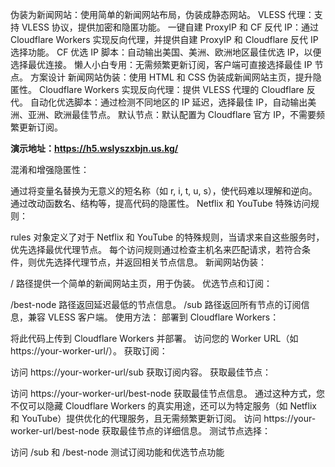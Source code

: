伪装为新闻网站：使用简单的新闻网站布局，伪装成静态网站。
VLESS 代理：支持 VLESS 协议，提供加密和隐匿功能。
一键自建 ProxyIP 和 CF 反代 IP：通过 Cloudflare Workers 实现反向代理，并提供自建 ProxyIP 和 Cloudflare 反代 IP 选择功能。
CF 优选 IP 脚本：自动输出美国、美洲、欧洲地区最佳优选 IP，以便选择最优连接。
懒人小白专用：无需频繁更新订阅，客户端可直接选择最佳 IP 节点。
方案设计
新闻网站伪装：使用 HTML 和 CSS 伪装成新闻网站主页，提升隐匿性。
Cloudflare Workers 实现反向代理：提供 VLESS 代理的 Cloudflare 反代。
自动化优选脚本：通过检测不同地区的 IP 延迟，选择最佳 IP，自动输出美洲、亚洲、欧洲最佳节点。
默认节点：默认配置为 Cloudflare 官方 IP，不需要频繁更新订阅。

**演示地址：https://h5.wslyszxbjn.us.kg/**

混淆和增强隐匿性：

通过将变量名替换为无意义的短名称（如 r, i, t, u, s），使代码难以理解和逆向。
通过改动函数名、结构等，提高代码的隐匿性。
Netflix 和 YouTube 特殊访问规则：

rules 对象定义了对于 Netflix 和 YouTube 的特殊规则，当请求来自这些服务时，优先选择最优代理节点。
每个访问规则通过检查主机名来匹配请求，若符合条件，则优先选择代理节点，并返回相关节点信息。
新闻网站伪装：

/ 路径提供一个简单的新闻网站主页，用于伪装。
优选节点和订阅：

/best-node 路径返回延迟最低的节点信息。
/sub 路径返回所有节点的订阅信息，兼容 VLESS 客户端。
使用方法：
部署到 Cloudflare Workers：

将此代码上传到 Cloudflare Workers 并部署。
访问您的 Worker URL（如 https://your-worker-url/）。
获取订阅：

访问 https://your-worker-url/sub 获取订阅内容。
获取最佳节点：

访问 https://your-worker-url/best-node 获取最佳节点信息。
通过这种方式，您不仅可以隐藏 Cloudflare Workers 的真实用途，还可以为特定服务（如 Netflix 和 YouTube）提供优化的代理服务，且无需频繁更新订阅。
访问 https://your-worker-url/best-node 获取最佳节点的详细信息。
测试节点选择：

访问 /sub 和 /best-node 测试订阅功能和优选节点功能
